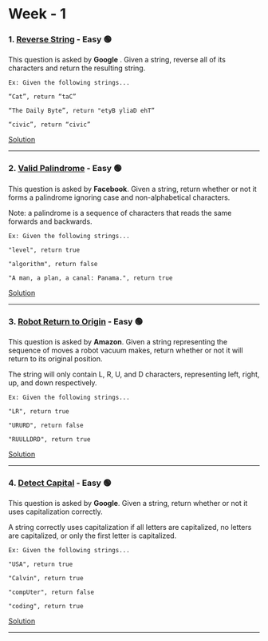 # Week - 1

### 1. [Reverse String](https://leetcode.com/problems/reverse-string/) - Easy 🟢


This question is asked by **Google** . Given a string, reverse all of its characters and return the resulting string.

    Ex: Given the following strings...

    “Cat”, return “taC”

    “The Daily Byte”, return "etyB yliaD ehT”

    “civic”, return “civic”


[Solution](https://github.com/AlbusDracoSam/DailyByte/blob/main/Strings%20-%20Week%201/1.%20Reverse%20String.java)

***


### 2. [Valid Palindrome](https://leetcode.com/problems/valid-palindrome/) - Easy 🟢

This question is asked by **Facebook**. Given a string, return whether or not it forms a palindrome ignoring case and non-alphabetical characters. 

Note: a palindrome is a sequence of characters that reads the same forwards and backwards. 

    Ex: Given the following strings...
    
    "level", return true
    
    "algorithm", return false
    
    "A man, a plan, a canal: Panama.", return true
    
    
[Solution](https://github.com/AlbusDracoSam/DailyByte/blob/main/Strings%20-%20Week%201/2.%20Valid%20Palindrome.java)
    
***

### 3. [Robot Return to Origin](https://leetcode.com/problems/robot-return-to-origin/) - Easy 🟢

This question is asked by **Amazon**. Given a string representing the sequence of moves a robot vacuum makes, return whether or not it will return to its original position.

The string will only contain L, R, U, and D characters, representing left, right, up, and down respectively.

    Ex: Given the following strings...
    
    "LR", return true
    
    "URURD", return false
    
    "RUULLDRD", return true

[Solution](https://github.com/AlbusDracoSam/DailyByte/blob/main/Strings%20-%20Week%201/3.%20Robot%20Return%20to%20Origin.java)

***

### 4. [Detect Capital](https://leetcode.com/problems/detect-capital/) - Easy 🟢

This question is asked by **Google**. Given a string, return whether or not it uses capitalization correctly.

A string correctly uses capitalization if all letters are capitalized, no letters are capitalized, or only the first letter is capitalized.

    Ex: Given the following strings...

    "USA", return true

    "Calvin", return true

    "compUter", return false

    "coding", return true

[Solution](https://github.com/AlbusDracoSam/DailyByte/blob/main/Strings%20-%20Week%201/4.%20Detect%20Capital.java)

***

